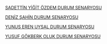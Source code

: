 [SADETTİN YİĞİT ÖZDEM DURUM SENARYOSU](https://drive.google.com/file/d/13vv0zH7k5UUumZVuYa3WlY55jVwTLEZz/view?usp=sharing)


[DENİZ ŞAHİN DURUM SENARYOSU](https://drive.google.com/file/d/1ubXy8Lh1vOZUuFCU5amseE7lyD8fKKpl/view?usp=sharing)


[YUNUS EREN UYSAL DURUM SENARYOSU](https://drive.google.com/file/d/1NSROj2NRjvC9WGGxBkgdXW7Hjzo8632f/view?usp=sharing)


[YUSUF GÖKBERK OLUK DURUM SENARYOSU](https://drive.google.com/file/d/1DCRtROlSaQLaDql9EOCkuFADp-y08gBD/view?usp=drive_link)
